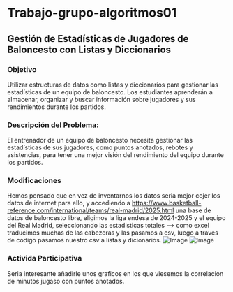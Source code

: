 # Trabajo-grupo-algoritmos01
## Gestión de Estadísticas de Jugadores de Baloncesto con Listas y Diccionarios
### Objetivo 
Utilizar estructuras de datos como listas y diccionarios para gestionar las
estadísticas de un equipo de baloncesto. Los estudiantes aprenderán a almacenar,
organizar y buscar información sobre jugadores y sus rendimientos durante los
partidos.
### Descripción del Problema:
El entrenador de un equipo de baloncesto necesita
gestionar las estadísticas de sus jugadores, como puntos anotados, rebotes y
asistencias, para tener una mejor visión del rendimiento del equipo durante los
partidos.

### Modificaciones 
Hemos pensado que en vez de inventarnos los datos seria mejor cojer los datos de internet
para ello, y accediendo a https://www.basketball-reference.com/international/teams/real-madrid/2025.html
una base de datos de baloncesto libre, eligimos la liga endesa de 2024-2025 y el equipo del Real Madrid,
seleccionando las estadisticas totales --> como excel traducimos muchas de las cabezeras y las pasamos a csv,
luego a traves de codigo pasamos nuestro csv a listas y dicionarios.
![Image](https://github.com/user-attachments/assets/4d4cd509-c842-4574-ba45-e6f01686d893)
![Image](https://github.com/user-attachments/assets/28a4fe0d-7c04-481b-bc36-f779c3b7e515)
### Activida Participativa
Seria interesante añadirle unos graficos en los que viesemos la correlacion de minutos jugaso con puntos anotados.
